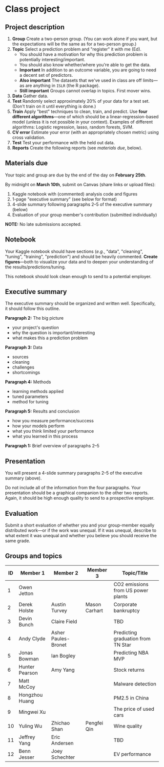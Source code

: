 # Class project

## Project description

1. **Group** Create a two-person group. (You can work alone if you want, but the expectations will be the same as for a two-person group.)
1. **Topic** Select a prediction problem and "register" it with me (Ed).
   - You should have a motivation for why this prediction problem is potentially interesting/important.
   - You should also know whether/where you're able to get the data.
   - **Important** In addition to an outcome variable, you are going to need a decent set of predictors.
   - **Also important** The datasets that we've used in class are off limits—as are anything in `ISLR` (the R package).
   - **Still important** Groups cannot overlap in topics. First mover wins.
1. **Data** Gather data.
1. **Test** Randomly select approximately 20% of your data for a test set. (Don't train on it until everything is done.)
1. **Train** Apply "best" techniques to clean, train, and predict. Use **four different algorithms**—one of which should be a linear-regression-based model (unless it is not possible in your context). Examples of different algorithms: Logistic regression, lasso, random forests, SVM.
1. **CV error** Estimate your error (with an appropriately chosen metric) using cross validation.
1. **Test** Test your performance with the held out data.
1. **Reports** Create the following reports (see *materials due*, below).

## Materials due

Your topic and group are due by the end of the day on **February 25th**.

By midnight on **March 10th**, submit on Canvas (share links or upload files):

1. Kaggle notebook with (commented) analysis code and figures
1. 1-page "executive summary" (see below for format)
1. 4-slide summary following paragraphs 2–5 of the executive summary (below)
1. Evaluation of your group member's contribution (submitted individually)

**NOTE:** No late submissions accepted.

## Notebook

Your Kaggle notebook should have sections (_e.g._, "data", "cleaning", "tuning", "training", "prediction") and should be heavily commented. **Create figures**—both to visualize your data and to deepen your understanding of the results/predictions/tuning.

This notebook should look clean enough to send to a potential employer.

## Executive summary

The executive summary should be organized and written well. Specifically, it should follow this outline.

**Paragraph 2:** The big picture

- your project's question
- why the question is important/interesting
- what makes this a prediction problem

**Paragraph 3:** Data

- sources
- cleaning
- challenges
- shortcomings

**Paragraph 4:** Methods

- learning methods applied
- tuned parameters
- method for tuning

**Paragraph 5:** Results and conclusion

- how you measure performance/success
- how your models perform
- what you think limited your performance
- what you learned in this process

**Paragraph 1:** Brief overview of paragraphs 2–5

## Presentation

You will present a 4-slide summary paragraphs 2–5 of the executive summary (above).

Do not include all of the information from the four paragraphs. Your presentation should be a graphical companion to the other two reports. Again, it should be high enough quality to send to a prospective employer.

## Evaluation

Submit a short evaluation of whether you and your group-member equally distributed work—or if the work was unequal. If it was unequal, describe to what extent it was unequal and whether you believe you should receive the same grade.

## Groups and topics

| ID | Member 1 | Member 2 | Member 3 | Topic/Title |
|----|----------|-----------|-----------|-------------|
| 1  | Owen Jetton |   |   | CO2 emissions from US power plants |
| 2  | Derek Holste | Austin Turvey | Mason Carhart | Corporate bankruptcy |
| 3  | Devin Bunch | Claire Field |   | TBD |
| 4  | Andy Clyde | Asher Paules-Bronet |   | Predicting graduation from TN Star |
| 5  | Jonas Bowman | Ian Bogley |   | Predicting NBA MVP |
| 6  | Hunter Pearson | Amy Yang |   | Stock returns |
| 7  | Matt McCoy |   |   | Malware detection |
| 8  | Hongzhou Huang |   |   | PM2.5 in China |
| 9  | Mingwei Xu |   |   | The price of used cars |
| 10 | Yuling Wu | Zhichao Shan | Pengfei Qin | Wine quality |
| 11 | Jeffrey Yang | Eric Andersen |   | TBD |
| 12 | Benn Jesser | Joey Schechter |   | EV performance |
